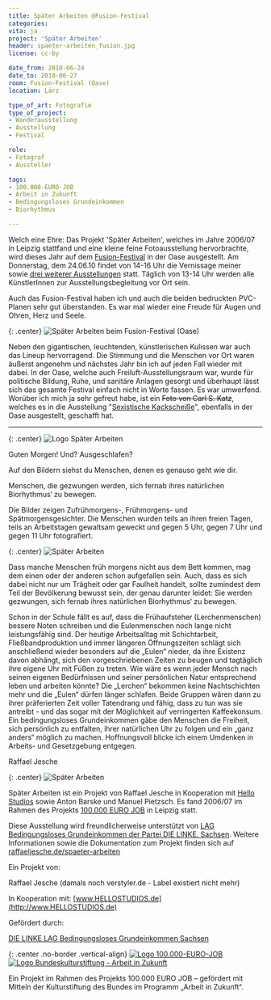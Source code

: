 ```yaml
---
title: Später Arbeiten @Fusion-Festival
categories:
vita: ja
project: 'Später Arbeiten'
header: spaeter-arbeiten_fusion.jpg
license: cc-by

date_from: 2010-06-24
date_to: 2010-06-27
room: Fusion-Festival (Oase)
location: Lärz

type_of_art: Fotografie
type_of_project:
- Wanderausstellung
- Ausstellung
- Festival

role:
- Fotograf
- Aussteller

tags:
- 100.000-EURO-JOB
- Arbeit in Zukunft
- Bedingungsloses Grundeinkommen
- Biorhythmus

---
```



Welch eine Ehre: Das Projekt 'Später Arbeiten', welches im Jahre 2006/07 in Leipzig stattfand und eine kleine feine Fotoausstellung hervorbrachte, wird dieses Jahr auf dem [Fusion-Festival][1] in der Oase ausgestellt. Am Donnerstag, dem 24.06.10 findet von 14-16 Uhr die Vernissage meiner sowie [drei weiterer Ausstellungen][2] statt. Täglich von 13-14 Uhr werden alle KünstlerInnen zur Ausstellungsbegleitung vor Ort sein.

<!--more-->

Auch das Fusion-Festival haben ich und auch die beiden bedruckten PVC-Planen sehr gut überstanden. Es war mal wieder eine Freude für Augen und Ohren, Herz und Seele.

{: .center}
![Später Arbeiten beim Fusion-Festival (Oase)]({{site.edata}}/spaeter-arbeiten-archiv/images/P1010902_spaeterarbeiten_fusion.jpg)

Neben den gigantischen, leuchtenden, künstlerischen Kulissen war auch das Lineup hervorragend. Die Stimmung und die Menschen vor Ort waren äußerst angenehm und nächstes Jahr bin ich auf jeden Fall wieder mit dabei. In der Oase, welche auch Freiluft-Ausstellungsraum war, wurde für politische Bildung, Ruhe, und sanitäre Anlagen gesorgt und überhaupt lässt sich das gesamte Festival einfach nicht in Worte fassen. Es war umwerfend. Worüber ich mich ja sehr gefreut habe, ist ein <del title="Link existiert nicht mehr">Foto von Carl S. Katz</del>, welches es in die Ausstellung "[Sexistische Kackscheiße](http://sexiststuff.blogsport.eu/stuff/)", ebenfalls in der Oase ausgestellt, geschafft hat.

--------------

{: .center}
![Logo Später Arbeiten]({{site.edata}}/spaeter-arbeiten-archiv/images/SPAETERARBEITEN.jpg)

Guten Morgen! Und? Ausgeschlafen?

Auf den Bildern siehst du Menschen, denen es genauso geht wie dir.

Menschen, die gezwungen werden, sich fernab ihres natürlichen Biorhythmus‘ zu bewegen.

Die Bilder zeigen Zufrühmorgens-, Frühmorgens- und Spätmorgensgesichter. Die Menschen wurden teils an ihren freien Tagen, teils an Arbeitstagen gewaltsam geweckt und gegen 5 Uhr, gegen 7 Uhr und gegen 11 Uhr fotografiert.

{: .center}
![Später Arbeiten]({{site.edata}}/spaeter-arbeiten-archiv/images/spaeter-arbeiten_a.jpg)

Dass manche Menschen früh morgens nicht aus dem Bett kommen, mag dem einen oder der anderen schon aufgefallen sein. Auch, dass es sich dabei nicht nur um Trägheit oder gar Faulheit handelt, sollte zumindest dem Teil der Bevölkerung bewusst sein, der genau darunter leidet: Sie werden gezwungen, sich fernab ihres natürlichen Biorhythmus‘ zu bewegen.

Schon in der Schule fällt es auf, dass die Frühaufsteher (Lerchenmenschen) bessere Noten schreiben und die Eulenmenschen noch lange nicht leistungsfähig sind. Der heutige Arbeitsalltag mit Schichtarbeit, Fließbandproduktion und immer längeren Öffnungszeiten schlägt sich anschließend wieder besonders auf die „Eulen“ nieder, da ihre Existenz davon abhängt, sich den vorgeschriebenen Zeiten zu beugen und tagtäglich ihre eigene Uhr mit Füßen zu treten. Wie wäre es wenn jeder Mensch nach seinen eigenen Bedürfnissen und seiner persönlichen Natur entsprechend leben und arbeiten könnte? Die „Lerchen“ bekommen keine Nachtschichten mehr und die „Eulen“ dürfen länger schlafen. Beide Gruppen wären dann zu ihrer präferierten Zeit voller Tatendrang und fähig, dass zu tun was sie antreibt - und das sogar mit der Möglichkeit auf verringerten Kaffeekonsum. Ein bedingungsloses Grundeinkommen gäbe den Menschen die Freiheit, sich persönlich zu entfalten, ihrer natürlichen Uhr zu folgen und ein „ganz anders“ möglich zu machen. Hoffnungsvoll blicke ich einem Umdenken in Arbeits- und Gesetzgebung entgegen.

Raffael Jesche

{: .center}
![Später Arbeiten]({{site.edata}}/spaeter-arbeiten-archiv/images/spaeter-arbeiten_b.jpg)

Später Arbeiten ist ein Projekt von Raffael Jesche in Kooperation mit [Hello Studios][3] sowie Anton Barske und Manuel Pietzsch. Es fand 2006/07 im Rahmen des Projekts [100.000 EURO JOB][4] in Leipzig statt.

Diese Ausstellung wird freundlicherweise unterstützt von [LAG Bedingungsloses Grundeinkommen der Partei DIE LINKE. Sachsen][5]. Weitere Informationen sowie die Dokumentation zum Projekt finden sich auf [raffaeljesche.de/spaeter-arbeiten][6]

Ein Projekt von:

Raffael Jesche (damals noch verstyler.de - Label existiert nicht mehr)

In Kooperation mit:
[www.HELLOSTUDIOS.de](http://www.HELLOSTUDIOS.de)

Gefördert durch:

[DIE LINKE LAG Bedingungsloses Grundeinkommen Sachsen](http://portal.dielinke-in-sachsen.de/partei.asp?mid=30&uid=135&iid=318)

{: .center .no-border .vertical-align}
[![Logo 100.000-EURO-JOB]({{site.edata}}/spaeter-arbeiten-archiv/images/p.gif)][4] [![Logo Bundeskulturstiftung - Arbeit in Zukunft]({{site.edata}}/spaeter-arbeiten-archiv/images/bundeskulturstiftung.gif)][7]


Ein Projekt im Rahmen des Projekts 100.000 EURO JOB – gefördert mit Mitteln der Kulturstiftung des Bundes im Programm „Arbeit in Zukunft“.


 [1]: http://www.fusion-festival.de/
 [2]: http://www.fusion-festival.de/de/2010/programm/oase/ "Fusion-Programm in der Oase"
 [3]: http://hellostudios.de
 [4]: http://www.100.000-euro-job.de
 [5]: http://portal.dielinke-in-sachsen.de/partei.asp?mid=30&uid=135&iid=318
 [6]: http://raffaeljesche.de/spaeter-arbeiten
 [7]: http://www.kulturstiftung-des-bundes.de/cms/de/programme/arbeit_in_zukunft/